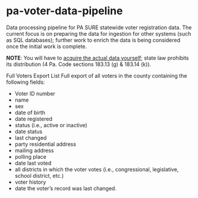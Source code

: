 # pa-voter-data-pipeline
Data processing pipeline for PA SURE statewide voter registration data. The current focus is on preparing the data for
ingestion for other systems (such as SQL databases); further work to enrich the data is being considered once the initial
work is complete.

**NOTE**: You will have to [acquire the actual data yourself](https://www.pavoterservices.pa.gov/pages/PurchasePAFULLVoterExport.aspx);
state law prohibits its distribution (4 Pa. Code sections 183.13 (g) & 183.14 (k)).

Full Voters Export List
Full export of all voters in the county containing the following fields:
- Voter ID number
- name
- sex
- date of birth
- date registered
- status (i.e., active or inactive)
- date status
- last changed
- party residential address
- mailing address
- polling place
- date last voted
- all districts in which the voter votes (i.e., congressional, legislative, school district, etc.)
- voter history 
- date the voter’s record was last changed.
